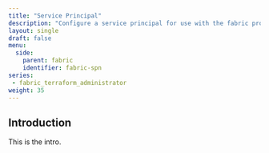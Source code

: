 ```yaml
---
title: "Service Principal"
description: "Configure a service principal for use with the fabric provider."
layout: single
draft: false
menu:
  side:
    parent: fabric
    identifier: fabric-spn
series:
 - fabric_terraform_administrator
weight: 35
---
```


## Introduction

This is the intro.
